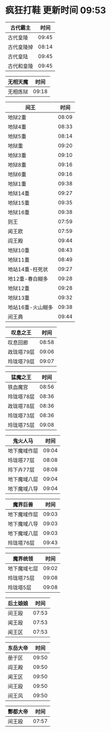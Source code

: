 # 疯狂打鞋 更新时间 09:53

| 古代霸主   | 时间    |
|--------|-------|
| 古代皇陵 | 09:45 |
| 古代皇陵掉 | 08:14 |
| 古代皇陆 | 09:45 |
| 古代和皇陵 | 09:45 |

| 无相天魔   | 时间    |
|--------|-------|
| 无相炼狱 | 09:18 |

| 间王   | 时间    |
|--------|-------|
| 地狱2重 | 08:09 |
| 地狱4重 | 08:33 |
| 地狱5重 | 08:14 |
| 地狱重 | 09:20 |
| 地狱3重 | 09:10 |
| 地狱8重 | 09:16 |
| 地狱6重 | 09:16 |
| 地狱1重 | 09:38 |
| 地狱14重 | 09:27 |
| 地狱15重 | 09:35 |
| 地狱16重 | 09:38 |
| 则王 | 07:59 |
| 闻王欧 | 07:59 |
| 阎王殿 | 09:44 |
| 地狱10重 | 08:43 |
| 地狱11重 | 08:49 |
| 地站14重-枉死状 | 09:27 |
| 地12重-春白糊多 | 09:28 |
| 地狱12重 | 09:28 |
| 地狱13重 | 09:32 |
| 地站16重-火山糊多 | 09:38 |
| 间王典 | 09:44 |

| 叹息之王   | 时间    |
|--------|-------|
| 叹息回廊 | 08:58 |
| 政珑塔79层 | 09:06 |
| 玲珑塔79层 | 09:07 |

| 猛魔之王   | 时间    |
|--------|-------|
| 铁血魔宫 | 08:56 |
| 玲珑塔78层 | 08:36 |
| 政珑塔78层 | 08:36 |
| 玲珑塔73层 | 08:36 |
| 玲珑塔75层 | 09:08 |

| 鬼火人马   | 时间    |
|--------|-------|
| 地下魔域作层 | 09:04 |
| 玲珑塔77层 | 08:08 |
| 玲下卉77层 | 08:08 |
| 地下魔域八层 | 09:04 |
| 地下魔域八导 | 09:04 |

| 魔界巨兽   | 时间    |
|--------|-------|
| 地下魔域作层 | 09:03 |
| 地下魔域八导 | 09:03 |
| 地下魔域八层 | 09:03 |
| 玲珑塔76层 | 09:43 |

| 魔界统领   | 时间    |
|--------|-------|
| 地下魔域七层 | 09:02 |
| 玲珑塔75层 | 09:08 |
| 玲珑塔5层 | 09:08 |

| 后土娘娘   | 时间    |
|--------|-------|
| 间王殴 | 07:53 |
| 闻王殴 | 07:53 |
| 闻王区 | 07:53 |

| 东岳大帝   | 时间    |
|--------|-------|
| 册于区 | 09:50 |
| 阎王殿 | 09:50 |
| 闻王区 | 09:50 |
| 间王殴 | 09:50 |
| 间王风 | 09:50 |

| 酆都大帝   | 时间    |
|--------|-------|
| 间王殴 | 07:57 |